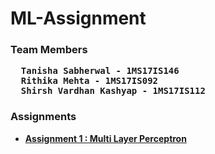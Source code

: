 # ML-Assignment

### Team Members

<pre>
  <strong>Tanisha Sabherwal<strong> - 1MS17IS146
  <strong>Rithika Mehta<strong> - 1MS17IS092
  <strong>Shirsh Vardhan Kashyap<strong> - 1MS17IS112
</pre>



### Assignments

- [Assignment 1 : Multi Layer Perceptron](https://github.com/tanisha03/ML-Assignment-Sem6/blob/master/Assignment_MLP/mlp-program.py)  

